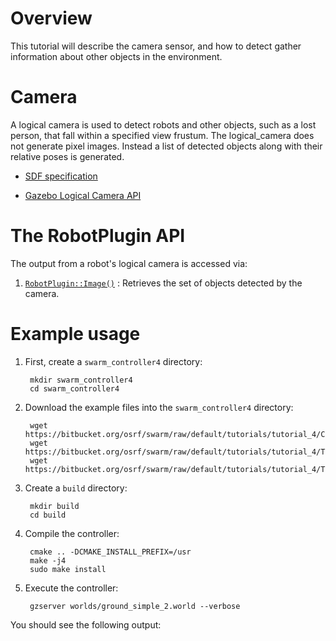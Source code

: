 # Overview

This tutorial will describe the camera sensor, and how to detect gather information about other objects in the environment.

# Camera

A logical camera is used to detect robots and other objects, such as a lost person, that fall within a specified view frustum. The logical_camera does not generate pixel images. Instead a list of detected objects along with their relative poses is generated.

* [SDF specification](http://sdformat.org/spec?ver=1.5&elem=sensor#sensor_logical_camera)

* [Gazebo Logical Camera API](http://osrf-distributions.s3.amazonaws.com/gazebo/api/6.1.0/classgazebo_1_1sensors_1_1LogicalCameraSensor.html)

# The RobotPlugin API

The output from a robot's logical camera is accessed via:

1. [`RobotPlugin::Image()`](https://s3.amazonaws.com/osrf-distributions/swarm/api/0.1.0/classswarm_1_1RobotPlugin.html#a8d0e59606ce14a970350c4f771c43682) : Retrieves the set of objects detected by the camera.

# Example usage

1. First, create a `swarm_controller4` directory:

        mkdir swarm_controller4
        cd swarm_controller4

1. Download the example files into the `swarm_controller4` directory:

        wget https://bitbucket.org/osrf/swarm/raw/default/tutorials/tutorial_4/CMakeLists.txt
        wget https://bitbucket.org/osrf/swarm/raw/default/tutorials/tutorial_4/TeamControllerPlugin.hh
        wget https://bitbucket.org/osrf/swarm/raw/default/tutorials/tutorial_4/TeamControllerPlugin.cc

1. Create a `build` directory:

        mkdir build
        cd build

1. Compile the controller:

        cmake .. -DCMAKE_INSTALL_PREFIX=/usr
        make -j4
        sudo make install

1. Execute the controller:

        gzserver worlds/ground_simple_2.world --verbose

You should see the following output:

